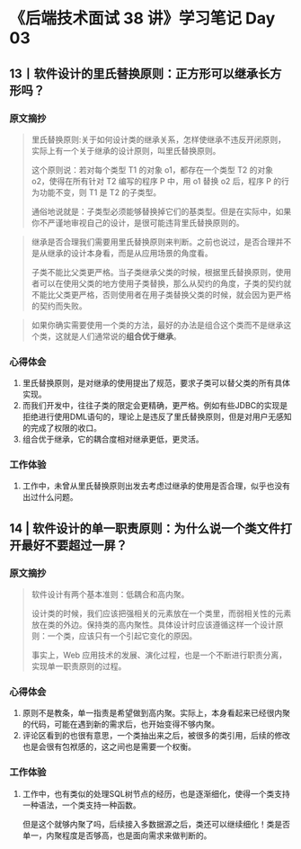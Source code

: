 # 《后端技术面试 38 讲》学习笔记 Day 03

## 13丨软件设计的里氏替换原则：正方形可以继承长方形吗？

### 原文摘抄

> 里氏替换原则:关于如何设计类的继承关系，怎样使继承不违反开闭原则，实际上有一个关于继承的设计原则，叫里氏替换原则。
>
> 这个原则说：若对每个类型 T1 的对象 o1，都存在一个类型 T2 的对象 o2，使得在所有针对 T2 编写的程序 P 中，用 o1 替换 o2 后，程序 P 的行为功能不变，则 T1 是 T2 的子类型。
>
> 通俗地说就是：子类型必须能够替换掉它们的基类型。但是在实际中，如果你不严谨地审视自己的设计，是很可能违背里氏替换原则的。

> 继承是否合理我们需要用里氏替换原则来判断。之前也说过，是否合理并不是从继承的设计本身看，而是从应用场景的角度看。
>
> 子类不能比父类更严格。当子类继承父类的时候，根据里氏替换原则，使用者可以在使用父类的地方使用子类替换，那么从契约的角度，子类的契约就不能比父类更严格，否则使用者在用子类替换父类的时候，就会因为更严格的契约而失败。

> 如果你确实需要使用一个类的方法，最好的办法是组合这个类而不是继承这个类，这就是人们通常说的**组合优于继承**。

### 心得体会

1. 里氏替换原则，是对继承的使用提出了规范，要求子类可以替父类的所有具体实现。
2. 而我们开发中，往往子类的限定会更精确，更严格。例如有些JDBC的实现是拒绝进行使用DML语句的，理论上是违反了里氏替换原则，但是对用户无感知的完成了权限的收口。
3. 组合优于继承，它的耦合度相对继承更低，更灵活。

### 工作体验

1. 工作中，未曾从里氏替换原则出发去考虑过继承的使用是否合理，似乎也没有出过什么问题。


## 14 | 软件设计的单一职责原则：为什么说一个类文件打开最好不要超过一屏？

### 原文摘抄

> 软件设计有两个基本准则：低耦合和高内聚。
>
> 设计类的时候，我们应该把强相关的元素放在一个类里，而弱相关性的元素放在类的外边。保持类的高内聚性。具体设计时应该遵循这样一个设计原则：一个类，应该只有一个引起它变化的原因。
>
> 事实上，Web 应用技术的发展、演化过程，也是一个不断进行职责分离，实现单一职责原则的过程。

### 心得体会

1. 原则不是教条，单一指责是希望做到高内聚。实际上，本身看起来已经很内聚的代码，可能在遇到新的需求后，也开始变得不够内聚。
2. 评论区看到的也很有意思，一个类抽出来之后，被很多的类引用，后续的修改也是会很有包袱感的，这之间也是需要一个权衡。

### 工作体验

1. 工作中，也有类似的处理SQL树节点的经历，也是逐渐细化，使得一个类支持一种语法，一个类支持一种函数。

   但是这个就够内聚了吗，后续接入多数据源之后，类还可以继续细化！类是否单一，内聚程度是否够高，也是面向需求来做判断的。